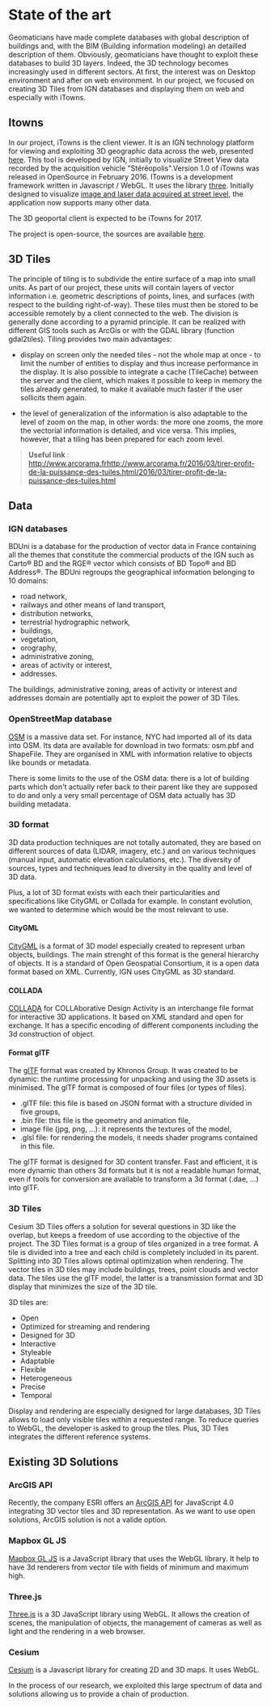 # State of the art  
Geomaticians have made complete databases with global description of buildings and, with the BIM (Building information modeling) an detailled description of them. Obviously, geomaticians have thought to exploit these databases to build 3D layers. Indeed, the 3D technology becomes increasingly used in different sectors. At first, the interest was on Desktop environment and after on web environment.
In our project, we focused on creating 3D Tiles from IGN databases and displaying them on web and especially with iTowns.

## Itowns  
In our project, iTowns is the client viewer. It is an IGN technology platform for viewing and exploiting 3D geographic data across the web, presented [here](http://www.itowns-project.org/).
This tool is developed by IGN, initially to visualize Street View data recorded by the acquisition vehicle "Stéréopolis".Version 1.0 of iTowns was released in OpenSource in February 2016.
ITowns is a development framework written in Javascript / WebGL. It uses the library [three](https://threejs.org/).
Initially designed to visualize [image and laser data acquired at street level](http://www.ign.fr/institut/innovation/stereopolis), the application now supports many other data.

The 3D geoportal client is expected to be iTowns for 2017.

The project is open-source, the sources are available [here](https://github.com/iTowns/itowns2).

## 3D Tiles  
The principle of tiling is to subdivide the entire surface of a map into small units. As part of our project, these units will contain layers of vector information i.e. geometric descriptions of points, lines, and surfaces (with respect to the building right-of-way). These tiles must then be stored to be accessible remotely by a client connected to the web. The division is generally done according to a pyramid principle. It can be realized with different GIS tools such as ArcGis or with the GDAL library (function gdal2tiles). Tiling provides two main advantages:

* display on screen only the needed tiles - not the whole map at once - to limit the number of entities to display and thus increase performance in the display. It is also possible to integrate a cache (TileCache) between the server and the client, which makes it possible to keep in memory the tiles already generated, to make it available much faster if the user sollicits them again.

* the level of generalization of the information is also adaptable to the level of zoom on the map, in other words: the more one zooms, the more the vectorial information is detailed, and vice versa. This implies, however, that a tiling has been prepared for each zoom level.

> **Useful link** : http://www.arcorama.frhttp://www.arcorama.fr/2016/03/tirer-profit-de-la-puissance-des-tuiles.html/2016/03/tirer-profit-de-la-puissance-des-tuiles.html

## Data

### IGN databases  
BDUni is a database for the production of vector data in France containing all the themes that constitute the commercial products of the IGN such as Carto® BD and the RGE® vector which consists of BD Topo® and BD Address®.
The BDUni regroups the geographical information belonging to 10 domains:    
- road network,  
- railways and other means of land transport,  
- distribution networks,  
- terrestrial hydrographic network,  
- buildings,  
- vegetation,  
- orography,  
- administrative zoning,  
- areas of activity or interest,  
- addresses.  

The buildings, administrative zoning, areas of activity or interest and addresses domain are potentially apt to exploit the power of 3D Tiles.


### OpenStreetMap database  
[OSM]( https://www.openstreetmap.org/) is a massive data set. For instance, NYC had imported all of its data into OSM. Its data are available for download in two formats: osm.pbf and ShapeFile. They are organised in XML with information relative to objects like bounds or metadata.

There is some limits to the use of the OSM data: there is a lot of building parts which don't actually refer back to their parent like they are supposed to do and only a very small percentage of OSM data actually has 3D building metadata.

### 3D format  
3D data production techniques are not totally automated, they are based on different sources of data (LIDAR, imagery, etc.) and on various techniques (manual input, automatic elevation calculations, etc.). The diversity of sources, types and techniques lead to diversity in the quality and level of 3D data.

Plus, a lot of 3D format exists with each their particularities and specifications like CityGML or Collada for example. In constant evolution, we wanted to determine which would be the most relevant to use.

#### CityGML  
[CityGML](http://www.citygmlwiki.org/index.php?title=Citygml_Wiki) is a format of 3D model especially created to represent urban objects, buildings. The main strenght of this format is the general hierarchy of objects. It is a standard of Open Geospatial Consortium, it is a open data format based on XML. Currently, IGN uses CityGML as 3D standard.

#### COLLADA  
[COLLADA](https://www.khronos.org/collada/) for COLLAborative Design Activity  is an interchange file format for interactive 3D applications. It based on XML standard and open for exchange. It has a specific encoding of different components including the 3d construction of object.

#### Format glTF  
The [glTF](https://github.com/KhronosGroup/glTF) format was created by Khronos Group. It was created to be dynamic: the runtime processing for unpacking and using the 3D assets is minimised.
The glTF format is composed of four files (or types of files).  
- .glTF file: this file is based on JSON format with a structure divided in five groups,  
- .bin file: this file is the geometry and animation file,  
- image file (jpg, png, ...): it represents the textures of the model,  
- .glsl file: for rendering the models, it needs shader programs contained in this file.  

The glTF format is designed for 3D content transfer. Fast and efficient, it is more dynamic than others 3d formats but it is not a readable human format, even if tools for conversion are available to transform a 3d format (.dae, ...) into glTF.


### 3D Tiles  
Cesium 3D Tiles offers a solution for several questions in 3D like the overlap, but keeps a freedom of use according to the objective of the project.
The 3D Tiles format is a group of tiles organized in a tree format. A tile is divided into a tree and each child is completely included in its parent. Splitting into 3D Tiles allows optimal optimization when rendering.
The vector tiles in 3D tiles may include buildings, trees, point clouds and vector data. The tiles use the glTF model, the latter is a transmission format and 3D display that minimizes the size of the 3D tile.

3D tiles are:  
- Open  
- Optimized for streaming and rendering  
- Designed for 3D  
- Interactive  
- Styleable  
- Adaptable  
- Flexible  
- Heterogeneous  
- Precise  
- Temporal  

Display and rendering are especially designed for large databases, 3D Tiles allows to load only visible tiles within a requested range.
To reduce queries to WebGL, the developer is asked to group the tiles. Plus, 3D Tiles integrates the different reference systems.

## Existing 3D Solutions  

### ArcGIS API  
Recently, the company ESRI offers an [ArcGIS API](https://developers.arcgis.com/javascript/) for JavaScript 4.0 integrating 3D vector tiles and 3D representation. As we want to use open solutions, ArcGIS solution is not a valide option.

### Mapbox GL JS  
[Mapbox GL JS](https://www.mapbox.com/mapbox-gl-js/api/) is a JavaScript library that uses the WebGL library. It help to have 3d renderers from vector tile with fields of minimum and maximum high.

### Three.js  
[Three.js](https://threejs.org/) is a 3D JavaScript library using WebGL. It allows the creation of scenes, the manipulation of objects, the management of cameras as well as light and the rendering in a web browser.

### Cesium  
[Cesium](https://cesiumjs.org/) is a Javascript library for creating 2D and 3D maps. It uses WebGL.

In the process of our research, we exploited this large spectrum of data and solutions allowing us to provide a chain of production.

